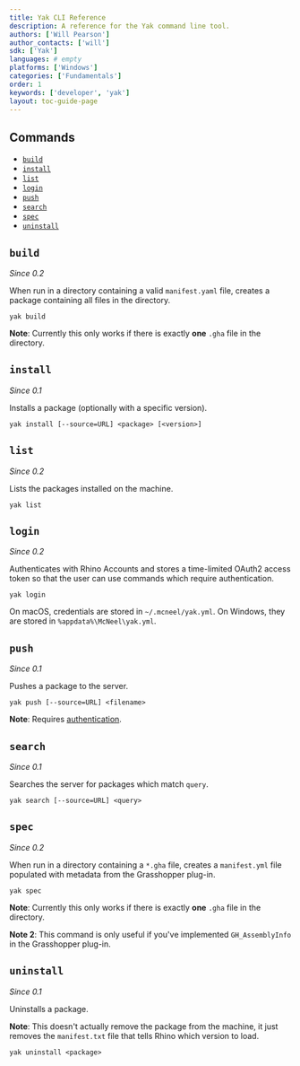 ```yaml
---
title: Yak CLI Reference
description: A reference for the Yak command line tool.
authors: ['Will Pearson']
author_contacts: ['will']
sdk: ['Yak']
languages: # empty
platforms: ['Windows']
categories: ['Fundamentals']
order: 1
keywords: ['developer', 'yak']
layout: toc-guide-page
---
```


## Commands

* [`build`](#build)
* [`install`](#install)
* [`list`](#list)
* [`login`](#login)
* [`push`](#push)
* [`search`](#search)
* [`spec`](#spec)
* [`uninstall`](#uninstall)

## `build`

_Since 0.2_

When run in a directory containing a valid `manifest.yaml` file, creates a package containing all files in the directory.

```commandline
yak build
```

**Note**: Currently this only works if there is exactly **one** `.gha` file in the directory.
<!-- During the build, the component GUID is extracted to help with searching for the package later. -->

## `install`

_Since 0.1_

Installs a package (optionally with a specific version).

```commandline
yak install [--source=URL] <package> [<version>]
```

## `list`

_Since 0.2_

Lists the packages installed on the machine.

```commandline
yak list
```

## `login`

_Since 0.2_

Authenticates with Rhino Accounts and stores a time-limited OAuth2 access token so that the user can use commands which require authentication.

```commandline
yak login
```

On macOS, credentials are stored in `~/.mcneel/yak.yml`. On Windows, they are stored in `%appdata%\McNeel\yak.yml`.

## `push`

_Since 0.1_

Pushes a package to the server.

```commandline
yak push [--source=URL] <filename>
```

**Note**: Requires [authentication](#login).

## `search`

_Since 0.1_

Searches the server for packages which match `query`.

```commandline
yak search [--source=URL] <query>
```

## `spec`

_Since 0.2_

When run in a directory containing a `*.gha` file, creates a `manifest.yml` file populated with metadata from the Grasshopper plug-in.

```commandline
yak spec
```

**Note**: Currently this only works if there is exactly **one** `.gha` file in the directory.

**Note 2**: This command is only useful if you've implemented `GH_AssemblyInfo` in the Grasshopper plug-in.

## `uninstall`

_Since 0.1_

Uninstalls a package.

**Note**: This doesn't actually remove the package from the machine, it just removes the `manifest.txt` file that tells Rhino which version to load.

```commandline
yak uninstall <package>
```
